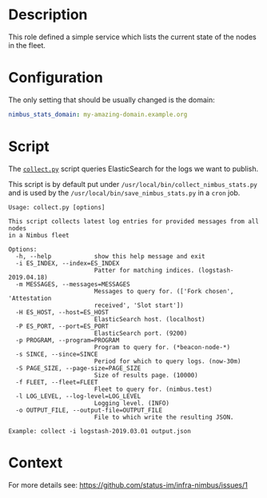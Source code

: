 # Description

This role defined a simple service which lists the current state of the nodes in the fleet.

# Configuration

The only setting that should be usually changed is the domain:
```yaml
nimbus_stats_domain: my-amazing-domain.example.org
```

# Script

The [`collect.py`](./files/collect.py`) script queries ElasticSearch for the logs we want to publish.

This script is by default put under `/usr/local/bin/collect_nimbus_stats.py` and is used by the `/usr/local/bin/save_nimbus_stats.py` in a `cron` job.
```
Usage: collect.py [options]

This script collects latest log entries for provided messages from all nodes
in a Nimbus fleet

Options:
  -h, --help            show this help message and exit
  -i ES_INDEX, --index=ES_INDEX
                        Patter for matching indices. (logstash-2019.04.18)
  -m MESSAGES, --messages=MESSAGES
                        Messages to query for. (['Fork chosen', 'Attestation
                        received', 'Slot start'])
  -H ES_HOST, --host=ES_HOST
                        ElasticSearch host. (localhost)
  -P ES_PORT, --port=ES_PORT
                        ElasticSearch port. (9200)
  -p PROGRAM, --program=PROGRAM
                        Program to query for. (*beacon-node-*)
  -s SINCE, --since=SINCE
                        Period for which to query logs. (now-30m)
  -S PAGE_SIZE, --page-size=PAGE_SIZE
                        Size of results page. (10000)
  -f FLEET, --fleet=FLEET
                        Fleet to query for. (nimbus.test)
  -l LOG_LEVEL, --log-level=LOG_LEVEL
                        Logging level. (INFO)
  -o OUTPUT_FILE, --output-file=OUTPUT_FILE
                        File to which write the resulting JSON.

Example: collect -i logstash-2019.03.01 output.json
```

# Context

For more details see: https://github.com/status-im/infra-nimbus/issues/1


